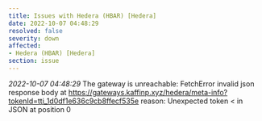 ```yaml
---
title: Issues with Hedera (HBAR) [Hedera]
date: 2022-10-07 04:48:29
resolved: false
severity: down
affected:
- Hedera (HBAR) [Hedera]
section: issue
---
```


*2022-10-07 04:48:29* The gateway is unreachable: FetchError invalid json response body at https://gateways.kaffinp.xyz/hedera/meta-info?tokenId=tti_1d0df1e636c9cb8ffecf535e reason: Unexpected token < in JSON at position 0